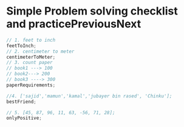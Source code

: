 # Simple Problem solving checklist and practicePreviousNext

```jsx
// 1. feet to inch
feetToInch;
// 2. centimeter to meter
centimeterToMeter;
// 3. count paper
// book1 ---> 100
// book2---> 200
// book3 ----> 300
paperRequirements;

//4. ['sajid','mamun','kamal','jubayer bin rased', 'Chinku'];
bestFriend;

// 5. [45, 87, 96, 11, 63, -56, 71, 28];
onlyPositive;
```
